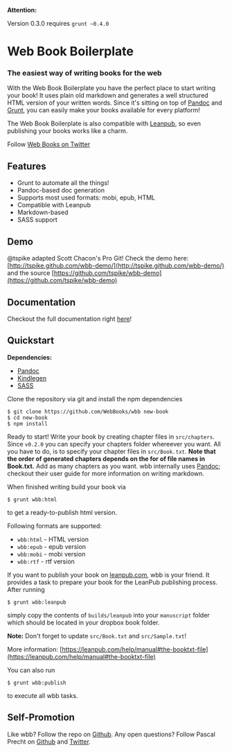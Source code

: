 **Attention:**

Version 0.3.0 requires <code>grunt ~0.4.0</code>

# Web Book Boilerplate

### The easiest way of writing books for the web

With the Web Book Boilerplate you have the perfect place to start writing your book!
It uses plain old markdown and generates a well structured HTML version of your written
words. Since it's sitting on top of [Pandoc](http://johnmacfarlane.net/pandoc/) and
[Grunt](http://gruntjs.com), you can easily make your books available for every platform!

The Web Book Boilerplate is also compatible with [Leanpub](http://leanpub.com), so
even publishing your books works like a charm.

Follow [Web Books on Twitter](http://twitter.com/webbooks_org)

## Features

* Grunt to automate all the things!
* Pandoc-based doc generation
* Supports most used formats: mobi, epub, HTML
* Compatible with Leanpub
* Markdown-based
* SASS support

## Demo
@tspike adapted Scott Chacon's Pro Git! Check the demo here: [http://tspike.github.com/wbb-demo/](http://tspike.github.com/wbb-demo/) and the source [https://github.com/tspike/wbb-demo](https://github.com/tspike/wbb-demo)

## Documentation

Checkout the full documentation right [here](https://github.com/WebBooks/wbb/wiki)!

## Quickstart

**Dependencies:**
* [Pandoc](http://johnmacfarlane.net/pandoc/)
* [Kindlegen](http://www.amazon.com/gp/feature.html?ie=UTF8&docId=1000765211)
* [SASS](http://sass-lang.com)


Clone the repository via git and install the npm dependencies

```
$ git clone https://github.com/WebBooks/wbb new-book
$ cd new-book
$ npm install
```
Ready to start! Write your book by creating chapter files in <code>src/chapters</code>.
Since <code>v0.2.0</code> you can specify your chapters folder whereever you want. All you
have to do, is to specify your chapter files in <code>src/Book.txt</code>. **Note that the
order of generated chapters depends on the for of file names in Book.txt.**
Add as many chapters as you want. wbb internally uses [Pandoc](http://johnmacfarlane.net/pandoc/);
checkout their user guide for more information on writing markdown.

When finished writing build your book via

```
$ grunt wbb:html
```
to get a ready-to-publish html version.

Following formats are supported:

* <code>wbb:html</code> - HTML version
* <code>wbb:epub</code> - epub version
* <code>wbb:mobi</code> - mobi version
* <code>wbb:rtf</code> - rtf version

If you want to publish your book on [leanpub.com](http://leanpub.com), wbb is your friend.
It provides a task to prepare your book for the LeanPub publishing process. After running

```
$ grunt wbb:leanpub
```
simply copy the contents of <code>builds/leanpub</code> into your <code>manuscript</code>
folder which should be located in your dropbox book folder.

**Note:**
Don't forget to update <code>src/Book.txt</code> and <code>src/Sample.txt</code>!

More information: [https://leanpub.com/help/manual#the-booktxt-file](https://leanpub.com/help/manual#the-booktxt-file)

You can also run

```
$ grunt wbb:publish
```
to execute all wbb tasks.

## Self-Promotion
Like wbb? Follow the repo on [Github](https://github.com/WebBooks/wbb). Any open questions?
Follow Pascal Precht on [Github](http://github.com/PascalPrecht) and [Twitter](http://twitter.com/PascalPrecht).
